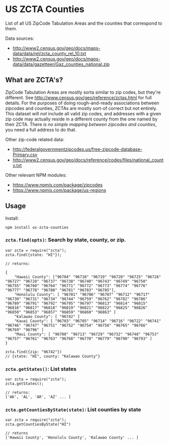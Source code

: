 # US ZCTA Counties

List of all US ZipCode Tabulation Areas and the counties that correspond to them.

Data sources:

 * http://www2.census.gov/geo/docs/maps-data/data/rel/zcta_county_rel_10.txt
 * http://www2.census.gov/geo/docs/maps-data/data/gazetteer/Gaz_counties_national.zip

## What are ZCTA's?

ZipCode Tabulation Areas are mostly sorta similar to zip codes, but they're
different.  See http://www.census.gov/geo/reference/zctas.html for full
details.  For the purposes of doing rough-and-ready associations between
zipcodes and counties, ZCTAs are mostly sort-of correct but not entirely.  This
dataset will *not* include all valid zip codes, and addresses with a given zip
code may actually reside in a different county from the one named by their
ZCTA.  There *is no simple mapping between zipcodes and counties*, you need a
full address to do that.

Other zip-code related data: 
 - http://federalgovernmentzipcodes.us/free-zipcode-database-Primary.csv 
 - http://www2.census.gov/geo/docs/reference/codes/files/national_county.txt 

Other relevant NPM modules:
 - https://www.npmjs.com/package/zipcodes
 - https://www.npmjs.com/package/us-regions

## Usage

Install:

    npm install us-zcta-counties

### `zcta.find(opts)`: Search by state, county, or zip.

    var zcta = require("zcta");
    zcta.find({state: "HI"});

    // returns:

    {
        "Hawaii County": ["96704" "96710" "96719" "96720" "96725" "96726" "96727" "96728" "96737" "96738" "96740" "96743" "96749" "96750" "96755" "96760" "96764" "96771" "96772" "96773" "96774" "96776" "96777" "96778" "96780" "96781" "96783" "96785"],
        "Honolulu County": [ "96701" "96706" "96707" "96712" "96717" "96730" "96731" "96734" "96744" "96759" "96762" "96782" "96786" "96789" "96791" "96792" "96795" "96797" "96813" "96814" "96815" "96816" "96817" "96818" "96819" "96821" "96822" "96825" "96826" "96850" "96853" "96857" "96859" "96860" "96863" ]
        "Kalawao County": [ "96742" ]
        "Kauai County": [ "96703" "96705" "96714" "96716" "96722" "96741" "96746" "96747" "96751" "96752" "96754" "96756" "96765" "96766" "96769" "96796" ]
        "Maui County": [ "96708" "96713" "96729" "96732" "96748" "96753" "96757" "96761" "96763" "96768" "96770" "96779" "96790" "96793" ]
    }

    zcta.find({zip: "96742"})
    // {state: "HI", county: "Kalawao County"}

### `zcta.getStates()`: List states

    var zcta = require("zcta");
    zcta.getStates();

    // returns:
    ['AK', 'AL', 'AR', 'AZ' ... ]

### `zcta.getCountiesByState(state)`: List counties by state

    var zcta = require("zcta");
    zcta.getCountiesByState("HI")

    // returns
    ['Hawaii County', 'Honolulu County', 'Kalawao County' ... ]

